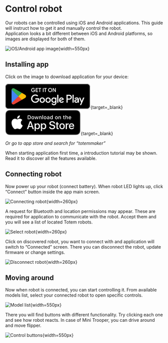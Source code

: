 # Control robot

Our robots can be controlled using iOS and Android applications. This guide will instruct how to get it and manually control the robot.  
Application looks a bit different between iOS and Android platforms, so images are displayed for both of them.  

![iOS/Android app image](https://totemmaker.net/wp-content/uploads/2021/11/app_connect_0.jpg){width=550px}

## Installing app

Click on the image to download application for your device:  

[![Get on Google Play](../../assets/images/get-on-google-play-badge.svg)](https://play.google.com/store/apps/details?id=lt.aldrea.karolis.totemandroid){target=_blank}
[![Get on App Store](../../assets/images/get-on-app-store-badge.svg)](https://itunes.apple.com/us/app/totemmaker/id1440494243?ls=1&amp;mt=8){target=_blank}

_Or go to app store and search for “totemmaker”_

When starting application first time, a introduction tutorial may be shown. Read it to discover all the features available.  

## Connecting robot

Now power up your robot (connect battery). When robot LED lights up, click “Connect” button inside the app main screen.  

![Connecting robot](https://totemmaker.net/wp-content/uploads/2021/11/app_connect_1-600x507.jpg){width=260px}

A request for Bluetooth and location permissions may appear. These are required for application to communicate with the robot. Accept them and you will see a list of located Totem robots.  

![Select robot](https://totemmaker.net/wp-content/uploads/2021/11/app_connect_2-600x544.jpg){width=260px}

Click on discovered robot, you want to connect with and application will switch to “Connected” screen. There you can disconnect the robot, update firmware or change settings.  

![Disconnect robot](https://totemmaker.net/wp-content/uploads/2021/11/app_connect._3.jpg){width=260px}

## Moving around

Now when robot is connected, you can start controlling it. From available models list, select your connected robot to open specific controls.  

![Model list](https://totemmaker.net/wp-content/uploads/2021/11/app_connect_4-850x460.jpg){width=550px}

There you will find buttons with different functionality. Try clicking each one and see how robot reacts. In case of Mini Trooper, you can drive around and move flipper.  

![Control buttons](https://totemmaker.net/wp-content/uploads/2021/11/app_connect_5.jpg){width=550px}
